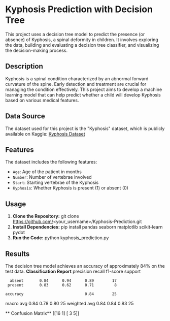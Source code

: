# Kyphosis Prediction with Decision Tree

This project uses a decision tree model to predict the presence (or absence) of Kyphosis, a spinal deformity in children. It involves exploring the data, building and evaluating a decision tree classifier, and visualizing the decision-making process.

## Description

Kyphosis is a spinal condition characterized by an abnormal forward curvature of the spine. Early detection and treatment are crucial for managing the condition effectively. This project aims to develop a machine learning model that can help predict whether a child will develop Kyphosis based on various medical features.

## Data Source

The dataset used for this project is the "Kyphosis" dataset, which is publicly available on Kaggle: [Kyphosis Dataset](https://www.kaggle.com/datasets/abbasit/kyphosis-dataset)

## Features

The dataset includes the following features:

- `Age`: Age of the patient in months
- `Number`: Number of vertebrae involved
- `Start`: Starting vertebrae of the Kyphosis
- `Kyphosis`: Whether Kyphosis is present (1) or absent (0)

## Usage

1. **Clone the Repository:**
   git clone https://github.com/<your_username>/Kyphosis-Prediction.git
2. **Install Dependencies:**
   pip install pandas seaborn matplotlib scikit-learn pydot
3. **Run the Code:**
   python kyphosis_prediction.py

## Results
The decision tree model achieves an accuracy of approximately 84% on the test data. 
**Classification Report**
             precision    recall  f1-score   support

      absent       0.84      0.94      0.89        17
     present       0.83      0.62      0.71         8

    accuracy                           0.84        25
   macro avg       0.84      0.78      0.80        25
weighted avg       0.84      0.84      0.83        25

** Confusion Matrix**
   [[16  1]
   [ 3  5]]
